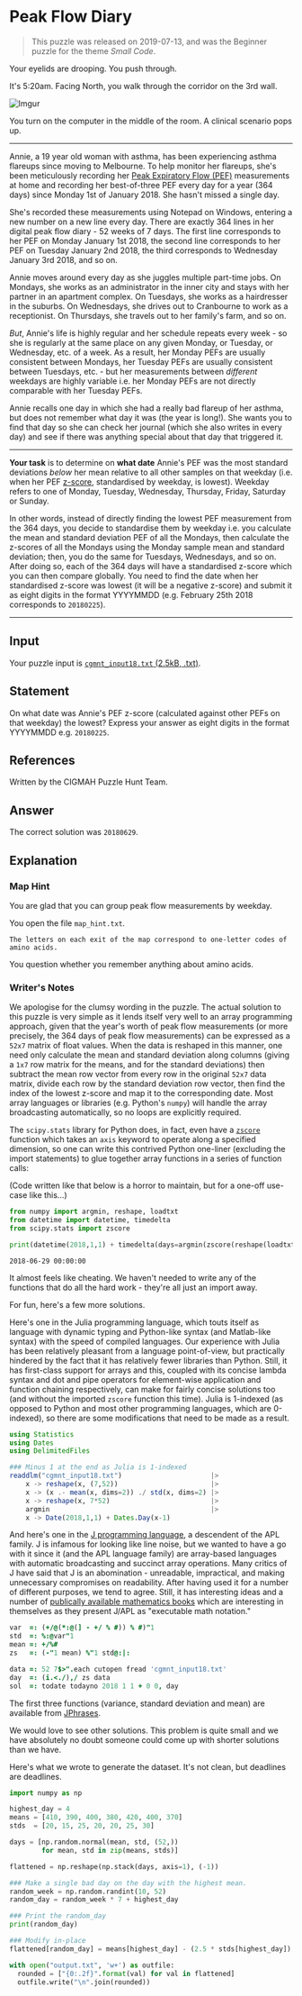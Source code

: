

# Peak Flow Diary

> This puzzle was released on 2019-07-13, and was the Beginner puzzle for the theme *Small Code*.

Your eyelids are drooping. You push through.

It's 5:20am. Facing North, you walk through the corridor on the 3rd wall.

![Imgur](https://i.imgur.com/R6k9Eo6.gif)

You turn on the computer in the middle of the room. A clinical scenario pops up.

---

Annie, a 19 year old woman with asthma, has been experiencing asthma flareups since moving to Melbourne. To help monitor her flareups, she's been meticulously recording her [Peak Expiratory Flow (PEF)](https://en.wikipedia.org/wiki/Peak_expiratory_flow) measurements at home and recording her best-of-three PEF every day for a year (364 days) since Monday 1st of January 2018. She hasn't missed a single day.

She's recorded these measurements using Notepad on Windows, entering a new number on a new line every day. There are exactly 364 lines in her digital peak flow diary - 52 weeks of 7 days. The first line corresponds to her PEF on Monday January 1st 2018, the second line corresponds to her PEF on Tuesday January 2nd 2018, the third corresponds to Wednesday January 3rd 2018, and so on.

Annie moves around every day as she juggles multiple part-time jobs. On Mondays, she works as an administrator in the inner city and stays with her partner in an apartment complex. On Tuesdays, she works as a hairdresser in the suburbs. On Wednesdays, she drives out to Cranbourne to work as a receptionist. On Thursdays, she travels out to her family's farm, and so on.

*But*, Annie's life is highly regular and her schedule repeats every week - so she is regularly at the same place on any given Monday, or Tuesday, or Wednesday, etc. of a week. As a result, her Monday PEFs are usually consistent between Mondays, her Tuesday PEFs are usually consistent between Tuesdays, etc. - but her measurements between *different* weekdays are highly variable i.e. her Monday PEFs are not directly comparable with her Tuesday PEFs.

Annie recalls one day in which she had a really bad flareup of her asthma, but does not remember what day it was (the year is long!). She wants you to find that day so she can check her journal (which she also writes in every day) and see if there was anything special about that day that triggered it.

---

**Your task** is to determine on **what date** Annie's PEF was the most standard deviations *below* her mean relative to all other samples on that weekday (i.e. when her PEF [z-score](https://en.wikipedia.org/wiki/Standard_score), standardised by weekday, is lowest). Weekday refers to one of Monday, Tuesday, Wednesday, Thursday, Friday, Saturday or Sunday.

In other words, instead of directly finding the lowest PEF measurement from the 364 days, you decide to standardise them by weekday i.e. you calculate the mean and standard deviation PEF of all the Mondays, then calculate the z-scores of all the Mondays using the Monday sample mean and standard deviation; then, you do the same for Tuesdays, Wednesdays, and so on. After doing so, each of the 364 days will have a standardised z-score which you can then compare globally. You need to find the date when her standardised z-score was lowest (it will be a negative z-score) and submit it as eight digits in the format YYYYMMDD (e.g. February 25th 2018 corresponds to `20180225`).

---

## Input

Your puzzle input is [`cgmnt_input18.txt` (2.5kB, .txt)](https://drive.google.com/open?id=1IzRkSQbmOryWq924NPGr65ug60hlidYb).

## Statement

On what date was Annie's PEF z-score (calculated against other PEFs on that weekday) the lowest? Express your answer as eight digits in the format YYYYMMDD e.g. `20180225`.


## References

Written by the CIGMAH Puzzle Hunt Team.

## Answer

The correct solution was `20180629`.

## Explanation

### Map Hint

You are glad that you can group peak flow measurements by weekday.

You open the file `map_hint.txt`.

```
The letters on each exit of the map correspond to one-letter codes of amino acids.
```

You question whether you remember anything about amino acids.

### Writer's Notes

We apologise for the clumsy wording in the puzzle. The actual solution to this puzzle is very simple as it lends itself very well to an array programming approach, given that the year's worth of peak flow measurements (or more precisely, the 364 days of peak flow measurements) can be expressed as a `52x7` matrix of float values. When the data is reshaped in this manner, one need only calculate the mean and standard deviation along columns (giving a `1x7` row matrix for the means, and for the standard deviations) then subtract the mean row vector from every row in the original `52x7` data matrix, divide each row by the standard deviation row vector, then find the index of the lowest z-score and map it to the corresponding date. Most array languages or libraries (e.g. Python's `numpy`) will handle the array broadcasting automatically, so no loops are explicitly required.

The `scipy.stats` library for Python does, in fact, even have a [`zscore`](https://docs.scipy.org/doc/scipy/reference/generated/scipy.stats.zscore.html#scipy.stats.zscore) function which takes an `axis` keyword to operate along a specified dimension, so one can write this contrived Python one-liner (excluding the import statements) to glue together array functions in a series of function calls:

(Code written like that below is a horror to maintain, but for a one-off use-case like this...)

```python
from numpy import argmin, reshape, loadtxt
from datetime import datetime, timedelta
from scipy.stats import zscore

print(datetime(2018,1,1) + timedelta(days=argmin(zscore(reshape(loadtxt('cgmnt_input18.txt'), (-1,7)), axis=0).flatten()).item()))
```
```
2018-06-29 00:00:00
```

It almost feels like cheating. We haven't needed to write any of the functions that do all the hard work - they're all just an import away.

For fun, here's a few more solutions.

Here's one in the Julia programming language, which touts itself as language with dynamic typing and Python-like syntax (and Matlab-like syntax) with the speed of compiled languages. Our experience with Julia has been relatively pleasant from a language point-of-view, but practically hindered by the fact that it has relatively fewer libraries than Python. Still, it has first-class support for arrays and this, coupled with its concise lambda syntax and dot and pipe operators for element-wise application and function chaining respectively, can make for fairly concise solutions too (and without the imported `zscore` function this time). Julia is 1-indexed (as opposed to Python and most other programming languages, which are 0-indexed), so there are some modifications that need to be made as a result.

```julia
using Statistics
using Dates
using DelimitedFiles

### Minus 1 at the end as Julia is 1-indexed
readdlm("cgmnt_input18.txt")                      |>
    x -> reshape(x, (7,52))                       |>
    x -> (x .- mean(x, dims=2)) ./ std(x, dims=2) |>
    x -> reshape(x, 7*52)                         |>
    argmin                                        |>
    x -> Date(2018,1,1) + Dates.Day(x-1)
```
And here's one in the [J programming language](https://www.jsoftware.com/#/), a descendent of the APL family. J is infamous for looking like line noise, but we wanted to have a go with it since it (and the APL language family) are array-based languages with automatic broadcasting and succinct array operations. Many critics of J have said that J is an abomination - unreadable, impractical, and making unnecessary compromises on readability. After having used it for a number of different purposes, we tend to agree. Still, it has interesting ideas and a number of [publically available mathematics books](https://code.jsoftware.com/wiki/Books#Calculus) which are interesting in themselves as they present J/APL as "executable math notation."

```j
var  =: (+/@(*:@(] - +/ % #)) % #)"1
std  =: %:@var"1
mean =: +/%#
zs   =: (-"1 mean) %"1 std@:|:

data =: 52 7$>".each cutopen fread 'cgmnt_input18.txt'
day  =: (i.<./),/ zs data
sol  =: todate todayno 2018 1 1 + 0 0, day
```
The first three functions (variance, standard deviation and mean) are available from [JPhrases](https://code.jsoftware.com/wiki/JPhrases/MathStats).

We would love to see other solutions. This problem is quite small and we have absolutely no doubt someone could come up with shorter solutions than we have.

Here's what we wrote to generate the dataset. It's not clean, but deadlines are deadlines.

```python
import numpy as np

highest_day = 4
means = [410, 390, 400, 380, 420, 400, 370]
stds  = [20, 15, 25, 20, 20, 25, 30]

days = [np.random.normal(mean, std, (52,))
        for mean, std in zip(means, stds)]

flattened = np.reshape(np.stack(days, axis=1), (-1))

### Make a single bad day on the day with the highest mean.
random_week = np.random.randint(10, 52)
random_day = random_week * 7 + highest_day

### Print the random_day
print(random_day)

### Modify in-place
flattened[random_day] = means[highest_day] - (2.5 * stds[highest_day])

with open("output.txt", 'w+') as outfile:
  rounded = ["{0:.2f}".format(val) for val in flattened]
  outfile.write("\n".join(rounded))
```

